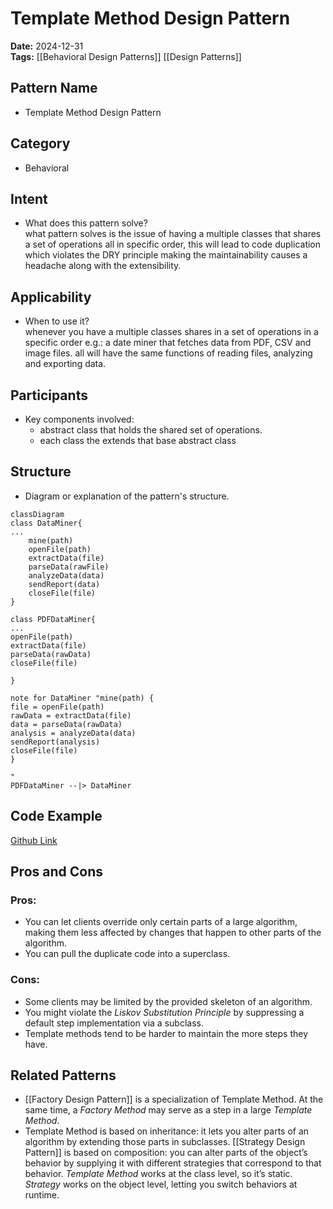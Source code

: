 # Template Method Design Pattern  

**Date:** 2024-12-31  
**Tags:** [[Behavioral Design Patterns]] [[Design Patterns]]

## Pattern Name  
-  Template Method Design Pattern  

## Category  
- Behavioral  

## Intent  
- What does this pattern solve?  
what pattern solves is the issue of having a multiple classes that shares a set of operations all in specific order, this will lead to code duplication which violates the DRY principle making the maintainability causes a headache along with the extensibility.  
## Applicability  
- When to use it?  
whenever you have a multiple classes shares in a set of operations in a specific order e.g.: a date miner that fetches data from PDF, CSV and image files.
all will have the same functions of reading files, analyzing and exporting data.
## Participants  
- Key components involved:  
	- abstract class that holds the shared set of operations.
	- each class the extends that base abstract class

## Structure  
- Diagram or explanation of the pattern's structure.  

```mermaid
classDiagram
class DataMiner{
...
	mine(path)
	openFile(path)
	extractData(file)
	parseData(rawFile)
	analyzeData(data)
	sendReport(data)
	closeFile(file)
}

class PDFDataMiner{
...
openFile(path)
extractData(file)
parseData(rawData)
closeFile(file)

}

note for DataMiner "mine(path) {
file = openFile(path)
rawData = extractData(file)
data = parseData(rawData)
analysis = analyzeData(data)
sendReport(analysis)
closeFile(file)
}

"
PDFDataMiner --|> DataMiner 
```

## Code Example  
[Github Link](https://github.com/ammargomaa1/design-patterns/tree/main/Patterns/Behavioral/TemplateMethod)


## Pros and Cons

### Pros:
- You can let clients override only certain parts of a large algorithm, making them less affected by changes that happen to other parts of the algorithm.
- You can pull the duplicate code into a superclass.

### Cons:
- Some clients may be limited by the provided skeleton of an algorithm.
- You might violate the _Liskov Substitution Principle_ by suppressing a default step implementation via a subclass.
- Template methods tend to be harder to maintain the more steps they have.

## Related Patterns
- [[Factory Design Pattern]] is a specialization of Template Method. At the same time, a _Factory Method_ may serve as a step in a large _Template Method_.
- Template Method is based on inheritance: it lets you alter parts of an algorithm by extending those parts in subclasses. [[Strategy Design Pattern]] is based on composition: you can alter parts of the object’s behavior by supplying it with different strategies that correspond to that behavior. _Template Method_ works at the class level, so it’s static. _Strategy_ works on the object level, letting you switch behaviors at runtime.